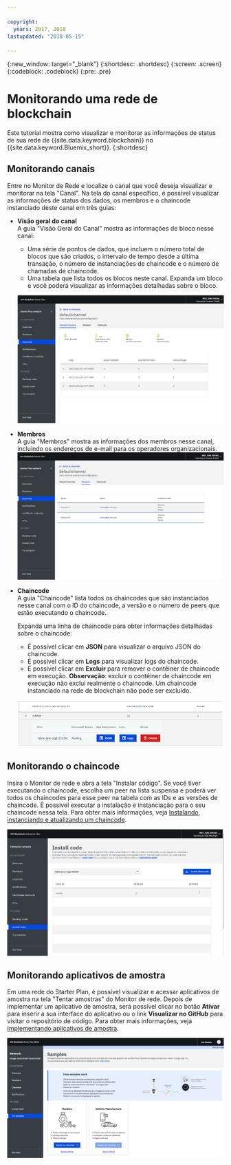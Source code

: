 ```yaml
---

copyright:
  years: 2017, 2018
lastupdated: "2018-05-15"

---
```


{:new_window: target="_blank"}
{:shortdesc: .shortdesc}
{:screen: .screen}
{:codeblock: .codeblock}
{:pre: .pre}

# Monitorando uma rede de blockchain

Este tutorial mostra como visualizar e monitorar as informações de status de sua rede de {{site.data.keyword.blockchain}} no {{site.data.keyword.Bluemix_short}}.
{:shortdesc}


## Monitorando canais

Entre no Monitor de Rede e localize o canal que você deseja visualizar e monitorar na tela "Canal".  Na tela do canal específico, é possível visualizar as informações de status dos dados, os membros e o chaincode instanciado deste canal em três guias:

* **Visão geral do canal**  
  A guia "Visão Geral do Canal" mostra as informações de bloco nesse canal:
    * Uma série de pontos de dados, que incluem o número total de blocos que são criados, o intervalo de tempo desde a última transação, o número de instanciações de chaincode e o número de chamadas de chaincode.
    * Uma tabela que lista todos os blocos neste canal.  Expanda um bloco e você poderá visualizar as informações detalhadas sobre o bloco.  

  ![Visão geral do canal](../images/channel_overview_detail.png "Visão geral do canal")  

* **Membros**  
  A guia "Membros" mostra as informações dos membros nesse canal, incluindo os endereços de e-mail para os operadores organizacionais.
  ![Membros do canal](../images/channel_members.png "Membros do canal")  

* **Chaincode**  
  A guia "Chaincode" lista todos os chaincodes que são instanciados nesse canal com o ID do chaincode, a versão e o número de peers que estão executando o chaincode.   

  Expanda uma linha de chaincode para obter informações detalhadas sobre o chaincode:  
    * É possível clicar em **JSON** para visualizar o arquivo JSON do chaincode.
    * É possível clicar em **Logs** para visualizar logs do chaincode.
    * É possível clicar em **Excluir** para remover o contêiner de chaincode em execução.
    **Observação**: excluir o contêiner de chaincode em execução não exclui realmente o chaincode. Um chaincode instanciado na rede de blockchain não pode ser excluído.

  ![Chaincode de canal](../images/channel_chaincode.png "Chaincode de canal")


## Monitorando o chaincode

Insira o Monitor de rede e abra a tela "Instalar código". Se você tiver executando o chaincode, escolha um peer na lista suspensa e poderá ver todos os chaincodes para esse peer na tabela com as IDs e as versões de chaincode. É possível executar a instalação e instanciação para o seu chaincode nessa tela.  Para obter mais informações, veja [Instalando, instanciando e atualizando um chaincode](install_instantiate_chaincode.html).

  ![Chaincode](../images/chaincode_install_overview.png "Chaincode")


## Monitorando aplicativos de amostra

Em uma rede do Starter Plan, é possível visualizar e acessar aplicativos de amostra na tela "Tentar amostras" do Monitor de rede.  Depois de implementar um aplicativo de amostra, será possível clicar no botão **Ativar** para inserir a sua interface do aplicativo ou o link **Visualizar no GitHub** para visitar o repositório de código.  Para obter mais informações, veja [Implementando aplicativos de amostra](prebuilt_samples.html).

  ![Aplicativos de amostra](../images/sampleappflow0.png "Aplicativos de amostra")
